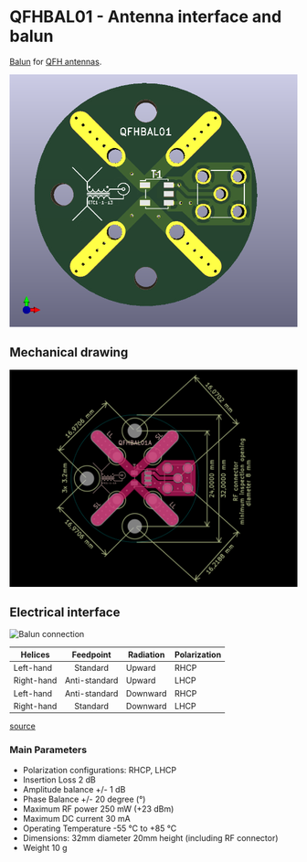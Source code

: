 # QFHBAL01 - Antenna interface and balun

[Balun](https://en.wikipedia.org/wiki/Balun) for [QFH antennas](https://github.com/ODZ-UJF-AV-CR/QFH-Antenna).

![QFH antenna balun](/doc/src/img/QFHBAL01.png)

## Mechanical drawing

![QFHBAL01 Dimensions](/doc/src/img/dimensions.png)


## Electrical interface

![Balun connection](https://uuki.kapsi.fi/pix/qha/qha-diagram_medium.png)

| Helices | Feedpoint | Radiation | 	Polarization |
| ------------- |:-------------:| ----- | ----- |
| Left-hand |	Standard |	Upward |	RHCP
| Right-hand |	Anti-standard |	Upward |	LHCP
| Left-hand |	Anti-standard |	Downward |	RHCP
| Right-hand |	Standard |	Downward |	LHCP

[source](https://uuki.kapsi.fi/qha_simul.html)


### Main Parameters

  * Polarization configurations:  RHCP, LHCP
  * Insertion Loss 2 dB
  * Amplitude balance +/- 1 dB
  * Phase Balance +/- 20 degree (°)
  * Maximum RF power 250 mW (+23 dBm)
  * Maximum DC current 30 mA
  * Operating Temperature -55 °C to +85 °C
  * Dimensions: 32mm diameter 20mm height (including RF connector)
  * Weight 10 g

